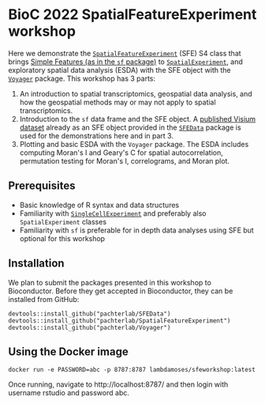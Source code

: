 # BioC 2022 SpatialFeatureExperiment workshop

Here we demonstrate the [`SpatialFeatureExperiment`](https://github.com/pachterlab/SpatialFeatureExperiment) (SFE) S4 class that brings [Simple Features (as in the `sf` package)](https://r-spatial.github.io/sf/) to [`SpatialExperiment`](https://github.com/drighelli/SpatialExperiment), and exploratory spatial data analysis (ESDA) with the SFE object with the [`Voyager`](https://github.com/pachterlab/Voyager) package. This workshop has 3 parts:

1. An introduction to spatial transcriptomics, geospatial data analysis, and how the geospatial methods may or may not apply to spatial transcriptomics.
2. Introduction to the `sf` data frame and the SFE object. A [published Visium dataset](https://doi.org/10.1038/s42003-021-02810-x) already as an SFE object provided in the [`SFEData`](https://github.com/pachterlab/SFEData) package is used for the demonstrations here and in part 3.
3. Plotting and basic ESDA with the `Voyager` package. The ESDA includes computing Moran's I and Geary's C for spatial autocorrelation, permutation testing for Moran's I, correlograms, and Moran plot.

## Prerequisites
* Basic knowledge of R syntax and data structures
* Familiarity with [`SingleCellExperiment`](https://bioconductor.org/packages/release/bioc/html/SingleCellExperiment.html) and preferably also `SpatialExperiment` classes
* Familiarity with `sf` is preferable for in depth data analyses using SFE but optional for this workshop

## Installation
We plan to submit the packages presented in this workshop to Bioconductor. Before they get accepted in Bioconductor, they can be installed from GitHub:

```
devtools::install_github("pachterlab/SFEData")
devtools::install_github("pachterlab/SpatialFeatureExperiment")
devtools::install_github("pachterlab/Voyager")
```

## Using the Docker image
```
docker run -e PASSWORD=abc -p 8787:8787 lambdamoses/sfeworkshop:latest
```

Once running, navigate to http://localhost:8787/ and then login with username rstudio and password abc.
